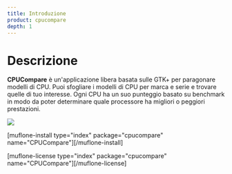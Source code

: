 ```yaml
---
title: Introduzione
product: cpucompare
depth: 1
---
```


# Descrizione

**CPUCompare** è un'applicazione libera basata sulle GTK+ per paragonare modelli di CPU. Puoi sfogliare i modelli di CPU per marca e serie e trovare quelle di tuo interesse. Ogni CPU ha un suo punteggio basato su benchmark in modo da poter determinare quale processore ha migliori o peggiori prestazioni.

![](/resources/cpucompare/archive/latest/italian/main.png?classes=center)

[muflone-install type="index" package="cpucompare" name="CPUCompare"][/muflone-install]

[muflone-license type="index" package="cpucompare" name="CPUCompare"][/muflone-license]
